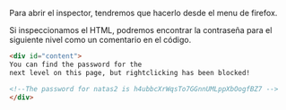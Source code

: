 Para abrir el inspector, tendremos que hacerlo desde el menu de firefox.

Si inspeccionamos el HTML, podremos encontrar la contraseña para el siguiente
nivel como un comentario en el código.

```html
<div id="content">
You can find the password for the
next level on this page, but rightclicking has been blocked!

<!--The password for natas2 is h4ubbcXrWqsTo7GGnnUMLppXbOogfBZ7 -->
</div>
```
